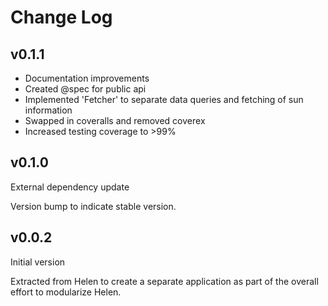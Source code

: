 # Change Log

## v0.1.1

- Documentation improvements
- Created @spec for public api
- Implemented 'Fetcher' to separate data queries and fetching of sun information
- Swapped in coveralls and removed coverex
- Increased testing coverage to >99%

## v0.1.0

External dependency update

Version bump to indicate stable version.

## v0.0.2

Initial version

Extracted from Helen to create a separate application as part of the
overall effort to modularize Helen.
